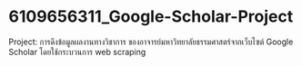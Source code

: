 # 6109656311_Google-Scholar-Project
Project: การดึงข้อมูลผลงานทางวิชาการ ของอาจารย์มหาวิทยาลัยธรรมศาสตร์จากเว็บไซต์ Google Scholar โดยใช้กระบวนการ web scraping

